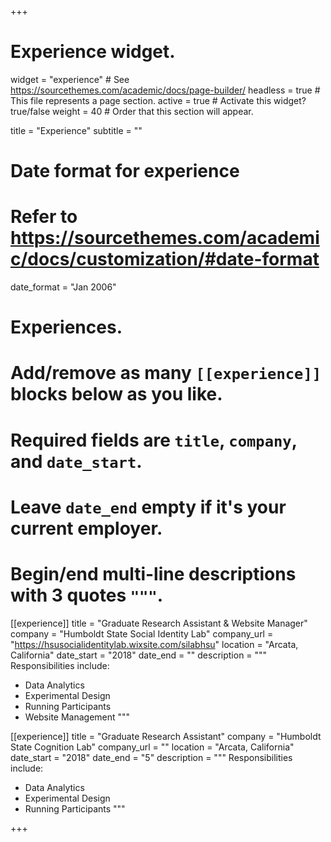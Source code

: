 +++
# Experience widget.
widget = "experience"  # See https://sourcethemes.com/academic/docs/page-builder/
headless = true  # This file represents a page section.
active = true  # Activate this widget? true/false
weight = 40  # Order that this section will appear.

title = "Experience"
subtitle = ""

# Date format for experience
#   Refer to https://sourcethemes.com/academic/docs/customization/#date-format
date_format = "Jan 2006"

# Experiences.
#   Add/remove as many `[[experience]]` blocks below as you like.
#   Required fields are `title`, `company`, and `date_start`.
#   Leave `date_end` empty if it's your current employer.
#   Begin/end multi-line descriptions with 3 quotes `"""`.
[[experience]]
  title = "Graduate Research Assistant & Website Manager"
  company = "Humboldt State Social Identity Lab"
  company_url = "https://hsusocialidentitylab.wixsite.com/silabhsu"
  location = "Arcata, California"
  date_start = "2018"
  date_end = ""
  description = """
  Responsibilities include:
  
  * Data Analytics
  * Experimental Design
  * Running Participants
  * Website Management
  """

[[experience]]
  title = "Graduate Research Assistant"
  company = "Humboldt State Cognition Lab"
  company_url = ""
  location = "Arcata, California"
  date_start = "2018"
  date_end = "5"
  description = """
  Responsibilities include:
  
  * Data Analytics
  * Experimental Design
  * Running Participants
  """

+++
